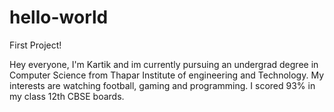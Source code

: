 # hello-world
First Project!

Hey everyone, I'm Kartik and im currently pursuing an undergrad degree in Computer Science from Thapar Institute of engineering and Technology. My interests are watching football, gaming and programming. I scored 93% in my class 12th CBSE boards.
